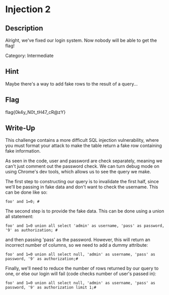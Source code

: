 # Injection 2

## Description

Alright, we've fixed our login system. Now nobody will be able to get the flag!

Category: Intermediate

## Hint

Maybe there's a way to add fake rows to the result of a query...

## Flag

flag{0k4y_N0t_tH47_cR@zY}

## Write-Up

This challenge contains a more difficult SQL injection vulnerability, where you must format your attack to
make the table return a fake row containing fake information.

As seen in the code, user and password are check separately, meaning we can't just comment out the password check.
We can turn debug mode on using Chrome's dev tools, which allows us to see the query we make.

The first step to constructing our query is to invalidate the first half, since we'll be passing in fake data and
don't want to check the username. This can be done like so:

	foo' and 1=0; #

The second step is to provide the fake data. This can be done using a union all statement:

	foo' and 1=0 union all select 'admin' as username, 'pass' as password, '9' as authorization; #

and then passing 'pass' as the password. However, this will return an incorrect number of columns, so we need to
add a dummy attribute:

	foo' and 1=0 union all select null, 'admin' as username, 'pass' as password, '9' as authorization;#

Finally, we'll need to reduce the number of rows returned by our query to one, or else our login will fail (code
checks number of user's passed in):

	foo' and 1=0 union all select null, 'admin' as username, 'pass' as password, '9' as authorization limit 1;#